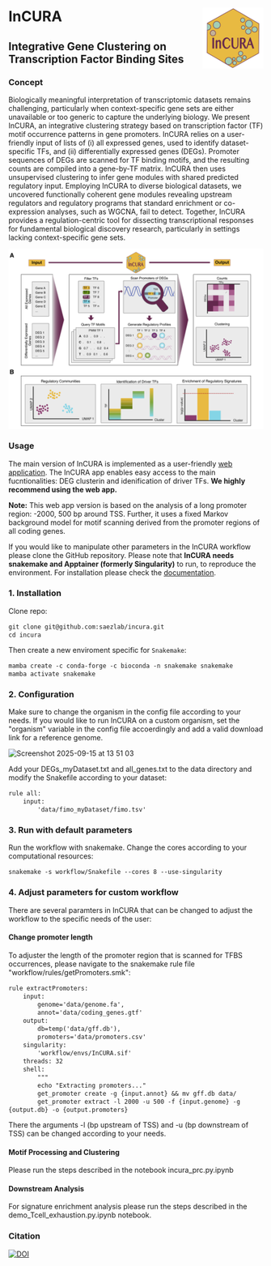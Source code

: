 # InCURA <img src="data/Logo_incura.jpg" align="right" width="120" />
## Integrative Gene Clustering on Transcription Factor Binding Sites 

### Concept
Biologically meaningful interpretation of transcriptomic datasets remains challenging, particularly when context-specific gene sets are either unavailable or too generic to capture the underlying biology. We present InCURA, an integrative clustering strategy based on transcription factor (TF) motif occurrence patterns in gene promoters. InCURA relies on a user-friendly input of lists of (i) all expressed genes, used to identify dataset-specific TFs, and (ii) differentially expressed genes (DEGs). Promoter sequences of DEGs are scanned for TF binding motifs, and the resulting counts are compiled into a gene-by-TF matrix. InCURA then uses unsupervised clustering to infer gene modules with shared predicted regulatory input. Employing InCURA to diverse biological datasets, we uncovered functionally coherent gene modules revealing upstream regulators and regulatory programs that standard enrichment or co-expression analyses, such as WGCNA, fail to detect. Together, InCURA provides a regulation-centric tool for dissecting transcriptional responses for fundamental biological discovery research, particularly in settings lacking context-specific gene sets.

<img src="data/Fig1_incura_final_v1.jpg" align="middle" width="760" />

### Usage
The main version of InCURA is implemented as a user-friendly [web application](https://incura.streamlit.app/). The InCURA app enables easy access to the main fucntionalities: DEG clusterin and idenification of driver TFs. **We highly recommend using the web app.**

**Note:** 
This web app version is based on the analysis of a long promoter region: -2000, 500 bp around TSS. Further, it uses a fixed Markov background model for motif scanning derived from the promoter regions of all coding genes. 




If you would like to manipulate other parameters in the InCURA workflow please clone the GitHub repository. Please note that **InCURA needs snakemake and Apptainer (formerly Singularity)** to run, to reproduce the environment. For installation please check the [documentation](https://apptainer.org/documentation/).

### 1. Installation
Clone repo:
```
git clone git@github.com:saezlab/incura.git
cd incura
```

Then create a new enviroment specific for `Snakemake`:
```
mamba create -c conda-forge -c bioconda -n snakemake snakemake
mamba activate snakemake
```

### 2. Configuration
Make sure to change the organism in the config file according to your needs. If you would like to run InCURA on a custom organism, set the "organism" variable in the config file accoerdingly and add a valid download link for a reference genome. 

<img width="953" height="368" alt="Screenshot 2025-09-15 at 13 51 03" src="https://github.com/user-attachments/assets/1c67afe3-1f57-47c8-8d11-b69ed013132f" />


Add your DEGs_myDataset.txt and all_genes.txt to the data directory and modify the Snakefile according to your dataset: 

```
rule all:
    input: 
        'data/fimo_myDataset/fimo.tsv'
```

### 3. Run with default parameters
Run the workflow with snakemake. Change the cores according to your computational resources: 

```
snakemake -s workflow/Snakefile --cores 8 --use-singularity
```

### 4. Adjust parameters for custom workflow
There are several paramters in InCURA that can be changed to adjust the workflow to the specific needs of the user: 

#### Change promoter length 
To adjuster the length of the promoter region that is scanned for TFBS occurrences, please navigate to the snakemake rule file "workflow/rules/getPromoters.smk":
```
rule extractPromoters:
    input:
        genome='data/genome.fa',
        annot='data/coding_genes.gtf'
    output:
        db=temp('data/gff.db'),
        promoters='data/promoters.csv'
    singularity:
        'workflow/envs/InCURA.sif'
    threads: 32
    shell:
        """
        echo "Extracting promoters..."
        get_promoter create -g {input.annot} && mv gff.db data/
        get_promoter extract -l 2000 -u 500 -f {input.genome} -g {output.db} -o {output.promoters}
```
There the arguments -l (bp upstream of TSS) and -u (bp downstream of TSS) can be changed according to your needs.

#### Motif Processing and Clustering 
Please run the steps described in the notebook incura_prc.py.ipynb

#### Downstream Analysis
For signature enrichment analysis please run the steps described in the demo_Tcell_exhaustion.py.ipynb notebook. 

### Citation

[![DOI](https://zenodo.org/badge/DOI/10.5281/zenodo.15753472.svg)](https://doi.org/10.5281/zenodo.15753472)




